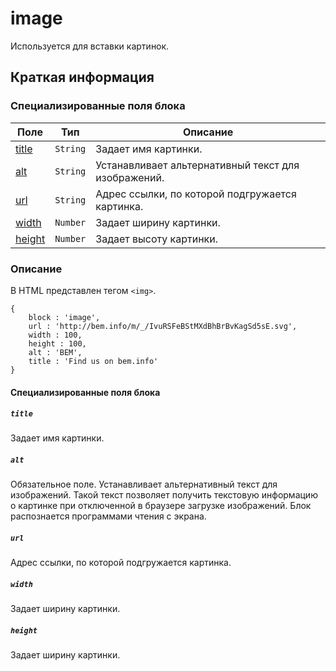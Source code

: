 # image

Используется для вставки картинок.

## Краткая информация

### Специализированные поля блока

| Поле | Тип | Описание |
| ---- | --- | -------- |
| <a href=#title>title</a> | <code>String</code> | Задает имя картинки. |
| <a href=#alt>alt</a> | <code>String</code> | Устанавливает альтернативный текст для изображений. |
| <a href=#url>url</a> | <code>String</code> | Адрес ссылки, по которой подгружается картинка. |
| <a href=#width>width</a> | <code>Number</code> | Задает ширину картинки. |
| <a href=#height>height</a> | <code>Number</code> | Задает высоту картинки. |

### Описание

В HTML представлен тегом `<img>`.

```bemjson
{
    block : 'image',
    url : 'http://bem.info/m/_/IvuRSFeBStMXdBhBrBvKagSd5sE.svg',
    width : 100,
    height : 100,
    alt : 'BEM',
    title : 'Find us on bem.info'
}
```

#### Специализированные поля блока

<a name="title"></a>
##### `title`

Задает имя картинки.

<a name="alt"></a>
##### `alt`

Обязательное поле. Устанавливает альтернативный текст для изображений. Такой текст позволяет получить текстовую информацию о картинке при отключенной в браузере загрузке изображений. Блок распознается программами чтения с экрана.

<a name="url"></a>
##### `url`

Адрес ссылки, по которой подгружается картинка.

<a name="width"></a>
##### `width`

Задает ширину картинки.

<a name="height"></a>
##### `height`

Задает ширину картинки.
